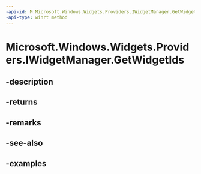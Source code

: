 ```yaml
---
-api-id: M:Microsoft.Windows.Widgets.Providers.IWidgetManager.GetWidgetIds
-api-type: winrt method
---
```


# Microsoft.Windows.Widgets.Providers.IWidgetManager.GetWidgetIds

<!--
public string[] GetWidgetIds ();
-->


## -description

## -returns

## -remarks

## -see-also

## -examples



